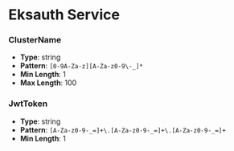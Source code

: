 # Eksauth Service

### ClusterName
- **Type**: string
- **Pattern**: `[0-9A-Za-z][A-Za-z0-9\-_]*`
- **Min Length**: 1
- **Max Length**: 100

### JwtToken
- **Type**: string
- **Pattern**: `[A-Za-z0-9-_=]+\.[A-Za-z0-9-_=]+\.[A-Za-z0-9-_=]+`
- **Min Length**: 1

